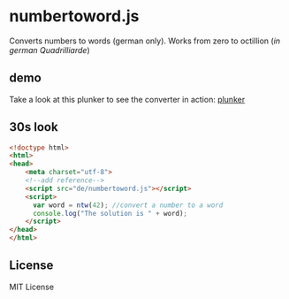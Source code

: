 numbertoword.js
============

Converts numbers to words (german only). Works from zero to octillion (*in german Quadrilliarde*)

## demo
Take a look at this plunker to see the converter in action: [plunker][converter]

[converter]: http://plnkr.co/edit/uYrDYqLlvVKXof4beZ7J?p=preview

## 30s look
```html
<!doctype html>
<html>
<head>
	<meta charset="utf-8">
	<!--add reference-->
	<script src="de/numbertoword.js"></script>
	<script>
	  var word = ntw(42); //convert a number to a word
	  console.log("The solution is " + word);
	</script>
</head>
</html>
```

[ntw]: https://github.com/Phisherman/numbertoword/blob/master/de/numbertoword.js


## License

MIT License
